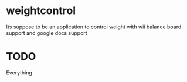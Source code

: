weightcontrol
=============
Its suppose to be an application to control weight with wii balance board support and google docs support

TODO
=============
Everything
